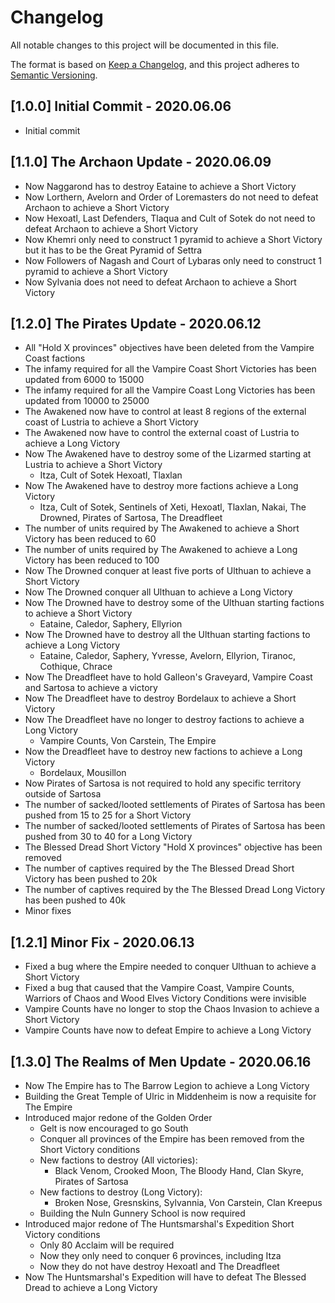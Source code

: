 # Changelog
All notable changes to this project will be documented in this file.

The format is based on [Keep a Changelog](https://keepachangelog.com/en/1.0.0/),
and this project adheres to [Semantic Versioning](https://semver.org/spec/v2.0.0.html).

## [1.0.0] Initial Commit - 2020.06.06

- Initial commit

## [1.1.0] The Archaon Update - 2020.06.09

- Now Naggarond has to destroy Eataine to achieve a Short Victory
- Now Lorthern, Avelorn and Order of Loremasters do not need to defeat Archaon to achieve a Short Victory
- Now Hexoatl, Last Defenders, Tlaqua and Cult of Sotek do not need to defeat Archaon to achieve a Short Victory
- Now Khemri only need to construct 1 pyramid to achieve a Short Victory but it has to be the Great Pyramid of Settra
- Now Followers of Nagash and Court of Lybaras only need to construct 1 pyramid to achieve a Short Victory
- Now Sylvania does not need to defeat Archaon to achieve a Short Victory

## [1.2.0] The Pirates Update - 2020.06.12

- All "Hold X provinces" objectives have been deleted from the Vampire Coast factions
- The infamy required for all the Vampire Coast Short Victories has been updated from 6000 to 15000
- The infamy required for all the Vampire Coast Long Victories has been updated from 10000 to 25000
- The Awakened now have to control at least 8 regions of the external coast of Lustria to achieve a Short Victory
- The Awakened now have to control the external coast of Lustria to achieve a Long Victory
- Now The Awakened have to destroy some of the Lizarmed starting at Lustria to achieve a Short Victory
    - Itza, Cult of Sotek Hexoatl, Tlaxlan
- Now The Awakened have to destroy more factions achieve a Long Victory
    - Itza, Cult of Sotek, Sentinels of Xeti, Hexoatl, Tlaxlan, Nakai, The Drowned, Pirates of Sartosa, The Dreadfleet
- The number of units required by The Awakened to achieve a Short Victory has been reduced to 60
- The number of units required by The Awakened to achieve a Long Victory has been reduced to 100
- Now The Drowned conquer at least five ports of Ulthuan to achieve a Short Victory
- Now The Drowned conquer all Ulthuan to achieve a Long Victory
- Now The Drowned have to destroy some of the Ulthuan starting factions to achieve a Short Victory
    - Eataine, Caledor, Saphery, Ellyrion
- Now The Drowned have to destroy all the Ulthuan starting factions to achieve a Long Victory
    - Eataine, Caledor, Saphery, Yvresse, Avelorn, Ellyrion, Tiranoc, Cothique, Chrace
- Now The Dreadfleet have to hold Galleon's Graveyard, Vampire Coast and Sartosa to achieve a victory
- Now The Dreadfleet have to destroy Bordelaux to achieve a Short Victory
- Now The Dreadfleet have no longer to destroy factions to achieve a Long Victory
    - Vampire Counts, Von Carstein, The Empire
- Now the Dreadfleet have to destroy new factions to achieve a Long Victory
    - Bordelaux, Mousillon
- Now Pirates of Sartosa is not required to hold any specific territory outside of Sartosa
- The number of sacked/looted settlements of Pirates of Sartosa has been pushed from 15 to 25 for a Short Victory
- The number of sacked/looted settlements of Pirates of Sartosa has been pushed from 30 to 40 for a Long Victory
- The Blessed Dread Short Victory "Hold X provinces" objective has been removed
- The number of captives required by the The Blessed Dread Short Victory has been pushed to 20k
- The number of captives required by the The Blessed Dread Long Victory has been pushed to 40k
- Minor fixes

## [1.2.1] Minor Fix - 2020.06.13

- Fixed a bug where the Empire needed to conquer Ulthuan to achieve a Short Victory
- Fixed a bug that caused that the Vampire Coast, Vampire Counts, Warriors of Chaos and Wood Elves Victory Conditions were invisible
- Vampire Counts have no longer to stop the Chaos Invasion to achieve a Short Victory
- Vampire Counts have now to defeat Empire to achieve a Long Victory

## [1.3.0] The Realms of Men Update - 2020.06.16

- Now The Empire has to The Barrow Legion to achieve a Long Victory
- Building the Great Temple of Ulric in Middenheim is now a requisite for The Empire
- Introduced major redone of the Golden Order
    - Gelt is now encouraged to go South
    - Conquer all provinces of the Empire has been removed from the Short Victory conditions
    - New factions to destroy (All victories):
        - Black Venom, Crooked Moon, The Bloody Hand, Clan Skyre, Pirates of Sartosa
    - New factions to destroy (Long Victory):
        - Broken Nose, Gresnskins, Sylvannia, Von Carstein, Clan Kreepus
    - Building the Nuln Gunnery School is now required
- Introduced major redone of The Huntsmarshal's Expedition Short Victory conditions
    - Only 80 Acclaim will be required
    - Now they only need to conquer 6 provinces, including Itza
    - Now they do not have destroy Hexoatl and The Dreadfleet
- Now The Huntsmarshal's Expedition will have to defeat The Blessed Dread to achieve a Long Victory 